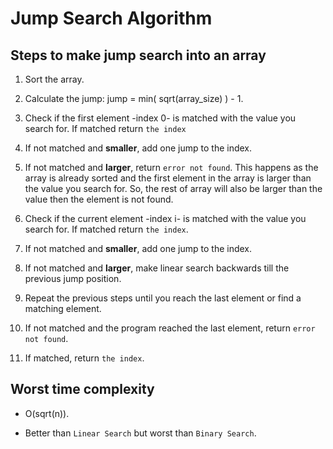 # Jump Search Algorithm

## Steps to make jump search into an array

1. Sort the array.

2. Calculate the jump: jump = min( sqrt(array_size) ) - 1.

3. Check if the first element -index 0- is matched with the value you search for. If matched return `the index`

4. If not matched and **smaller**, add one jump to the index.

5. If not matched and **larger**, return `error not found`. This happens as the array is already sorted and the first element in the array is larger than the value you search for. So, the rest of array will also be larger than the value then the element is not found.

6. Check if the current element -index i- is matched with the value you search for. If matched return `the index`.

7. If not matched and **smaller**, add one jump to the index.

8. If not matched and **larger**, make linear search backwards till the previous jump position.

9. Repeat the previous steps until you reach the last element or find a matching element.

10. If not matched and the program reached the last element, return `error not found`.

11. If matched, return `the index`.

## Worst time complexity

- O(sqrt(n)).

- Better than `Linear Search` but worst than `Binary Search`.